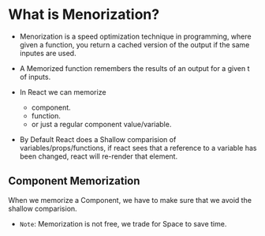 # What is Menorization?

- Menorization is a speed optimization technique in programming, where given a function, you return a cached version of the output if the same inputes are used.
- A Memorized function remembers the results of an output for a given t of inputs.
- In React we can memorize

  - component.
  - function.
  - or just a regular component value/variable.

- By Default React does a Shallow comparision of variables/props/functions, if react sees that a reference to a variable has been changed, react will re-render that element.

## Component Memorization

When we memorize a Component, we have to make sure that we avoid the shallow comparision.

- `Note`: Memorization is not free, we trade for Space to save time.
